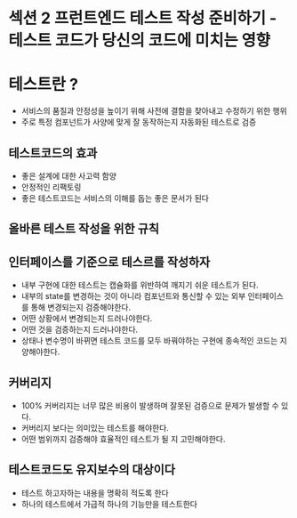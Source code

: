 # 섹션 2 프런트엔드 테스트 작성 준비하기 - 테스트 코드가 당신의 코드에 미치는 영향

# 테스트란 ?

- 서비스의 품질과 안정성을 높이기 위해 사전에 결함을 찾아내고 수정하기 위한 행위
- 주로 특정 컴포넌트가 사양에 맞게 잘 동작하는지 자동화된 테스트로 검증

## 테스트코드의 효과

- 좋은 설계에 대한 사고력 함양
- 안정적인 리팩토링
- 좋은 테스트코드는 서비스의 이해를 돕는 좋은 문서가 된다

## 올바른 테스트 작성을 위한 규칙

## 인터페이스를 기준으로 테스르를 작성하자

- 내부 구현에 대한 테스트는 캡슐화를 위반하여 깨지기 쉬운 테스트가 된다.
- 내부의 state를 변경하는 것이 아니라 컴포넌트와 통신할 수 있는 외부 인터페이스를 통해 변경되는지 검증해야한다.
- 어떤 상황에서 변경되는지 드러나야한다.
- 어떤 것을 검증하는지 드러나야한다.
- 상태나 변수명이 바뀌면 테스트 코드를 모두 바꿔야하는 구현에 종속적인 코드는 지양해야한다.

## 커버리지

- 100% 커버리지는 너무 많은 비용이 발생하며 잘못된 검증으로 문제가 발생할 수 있다.
- 커버리지 보다는 의미있는 테스트를 해야한다.
- 어떤 범위까지 검증해야 효율적인 테스트가 될 지 고민해야한다.

## 테스트코드도 유지보수의 대상이다

- 테스트 하고자하는 내용을 명확히 적도록 한다
- 하나의 테스트에서 가급적 하나의 기능만을 테스트한다
